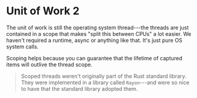 # Unit of Work 2

The unit of work is still the operating system thread---the threads are just contained in a scope that makes "split this between CPUs" a lot easier. We haven't required a runtime, async or anything like that. It's just pure OS system calls.

Scoping helps because you can guarantee that the lifetime of captured items will outlive the thread scope.

> Scoped threads weren't originally part of the Rust standard library. They were implemented in a library called `Rayon`---and were so nice to have that the standard library adopted them.
